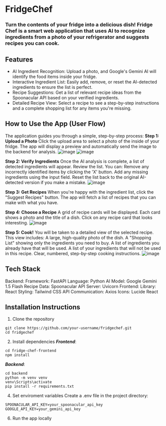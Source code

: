 # FridgeChef
### Turn the contents of your fridge into a delicious dish! Fridge Chef is a smart web application that uses AI to recognize ingredients from a photo of your refrigerator and suggests recipes you can cook.

## Features
- AI Ingredient Recognition: Upload a photo, and Google's Gemini AI will identify the food items inside your fridge.
- Interactive Ingredient List: Easily add, remove, or reset the AI-detected ingredients to ensure the list is perfect.
- Recipe Suggestions: Get a list of relevant recipe ideas from the Spoonacular API based on your verified ingredients.
- Detailed Recipe View: Select a recipe to see a step-by-step instructions and a complete shopping list for any items you're missing.

## How to Use the App (User Flow)
The application guides you through a simple, step-by-step process:
**Step 1: Upload a Photo**
Click the upload area to select a photo of the inside of your fridge.
The app will display a preview and automatically send the image to the backend for analysis.
![image](https://github.com/user-attachments/assets/caa66090-d20f-4027-ba15-f54f2cba7aec)
![image](https://github.com/user-attachments/assets/055f7862-483d-4c57-940b-22299b3a10ce)


**Step 2: Verify Ingredients**
Once the AI analysis is complete, a list of detected ingredients will appear.
Review the list. You can:
Remove any incorrectly identified items by clicking the 'X' button.
Add any missing ingredients using the input field.
Reset the list back to the original AI-detected version if you make a mistake.
![image](https://github.com/user-attachments/assets/ee55612a-c4ee-443f-81c6-e6bf8e2ccd5e)

**Step 3: Get Recipes**
When you're happy with the ingredient list, click the "Suggest Recipes" button.
The app will fetch a list of recipes that you can make with what you have.

**Step 4: Choose a Recipe**
A grid of recipe cards will be displayed. Each card shows a photo and the title of a dish.
Click on any recipe card that looks interesting.
![image](https://github.com/user-attachments/assets/e21d5ba3-bb4b-49fb-943c-9b9778f0fcde)

**Step 5: Cook!**
You will be taken to a detailed view of the selected recipe.
This view includes:
A large, high-quality photo of the dish.
A "Shopping List" showing only the ingredients you need to buy.
A list of ingredients you already have that will be used.
A list of your ingredients that will not be used in this recipe.
Clear, numbered, step-by-step cooking instructions.
![image](https://github.com/user-attachments/assets/e2b5fe59-3b69-4606-9cf5-717effa8fd27)


## Tech Stack
Backend:
Framework: FastAPI
Language: Python
AI Model: Google Gemini 1.5 Flash
Recipe Data: Spoonacular API
Server: Uvicorn
Frontend:
Library: React
Styling: Tailwind CSS
API Communication: Axios
Icons: Lucide React

## Installation Instructions

1. Clone the repository
```
git clone https://github.com/your-username/fridgechef.git
cd fridgechef
```
2. Install dependencies
***Frontend***:
```
cd fridge-chef-frontend
npm install
```
***Backend***:
```
cd backend
python -m venv venv
venv\Scripts\activate
pip install -r requirements.txt
```
4. Set enviroment variables
Create a .env file in the project directory:
```
SPOONACULAR_API_KEY=your_spoonacular_api_key
GOOGLE_API_KEY=your_gemini_api_key
```
6. Run the app locally




  
